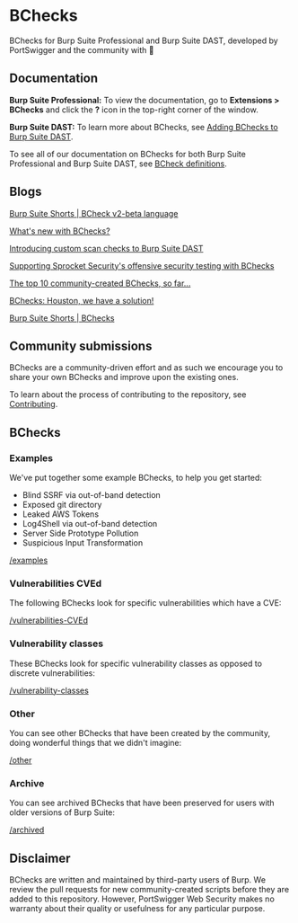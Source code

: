 # BChecks

BChecks for Burp Suite Professional and Burp Suite DAST, developed by PortSwigger and the community with 🧡

## Documentation
**Burp Suite Professional:** To view the documentation, go to **Extensions > BChecks** and click the **?** icon in the top-right corner of the window. 

**Burp Suite DAST:** To learn more about BChecks, see [Adding BChecks to Burp Suite DAST](https://portswigger.net/burp/documentation/enterprise/user-guide/extensions/adding-extensions#adding-bchecks-to-burp-suite-enterprise-edition).

To see all of our documentation on BChecks for both Burp Suite Professional and Burp Suite DAST, see [BCheck definitions](https://portswigger.net/burp/documentation/scanner/bchecks).

## Blogs

[Burp Suite Shorts | BCheck v2-beta language](https://youtu.be/lR04_eN4Uuo)

[What's new with BChecks?](https://portswigger.net/blog/whats-new-with-bchecks)

[Introducing custom scan checks to Burp Suite DAST](https://portswigger.net/blog/introducing-custom-scan-checks-to-burp-suite-enterprise-edition)

[Supporting Sprocket Security's offensive security testing with BChecks](https://portswigger.net/blog/supporting-sprocket-securitys-offensive-security-testing-with-bchecks-from-burp-suite)

[The top 10 community-created BChecks, so far...](https://portswigger.net/blog/the-top-10-community-created-bchecks-so-far)

[BChecks: Houston, we have a solution!](https://portswigger.net/blog/bchecks-houston-we-have-a-solution)

[Burp Suite Shorts | BChecks](https://youtu.be/NaiQMJk4nus)

## Community submissions
BChecks are a community-driven effort and as such we encourage you to share your own BChecks and improve upon the existing ones.

To learn about the process of contributing to the repository, see [Contributing](https://github.com/PortSwigger/BChecks/blob/main/CONTRIBUTING.md).

## BChecks

### Examples
We've put together some example BChecks, to help you get started:
* Blind SSRF via out-of-band detection
* Exposed git directory
* Leaked AWS Tokens
* Log4Shell via out-of-band detection
* Server Side Prototype Pollution
* Suspicious Input Transformation

[/examples](/examples/)

### Vulnerabilities CVEd
The following BChecks look for specific vulnerabilities which have a CVE:

[/vulnerabilities-CVEd](/vulnerabilities-CVEd/)

### Vulnerability classes
These BChecks look for specific vulnerability classes as opposed to discrete vulnerabilities:

[/vulnerability-classes](/vulnerability-classes/)

### Other
You can see other BChecks that have been created by the community, doing wonderful things that we didn't imagine:

[/other](/other/)

### Archive
You can see archived BChecks that have been preserved for users with older versions of Burp Suite:

[/archived](/archived/)

## Disclaimer
BChecks are written and maintained by third-party users of Burp. We review the pull requests for new community-created scripts before they are added to this repository. However, PortSwigger Web Security makes no warranty about their quality or usefulness for any particular purpose.

